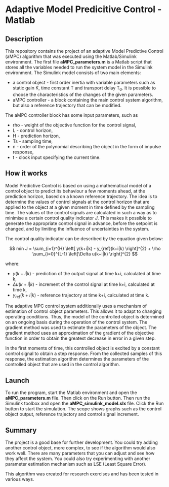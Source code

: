 # Adaptive Model Predicitive Control - Matlab

## Description

This repository contains the project of an adaptive Model Predictive Control (aMPC) algorithm that was executed using the Matlab/Simulink environment. The first file **aMPC_parameters.m** is a Matlab script that stores all the variables needed to run the system model in the Simulink environment. The Simulink model consists of two main elements:
  - a control object - first order inertia with variable parameters such as static gain K, time constant T and transport delay T<sub>0</sub>. It is possible to choose the characteristics of the changes of the given parameters. 
  - aMPC controller - a block containing the main control system algorithm, but also a reference trajectory that can be modified.

The aMPC controller block has some input parameters, such as
  - rho - weight of the objective function for the control signal,
  - L - control horizon,
  - H - prediction horizon,
  - Ts - sampling time,
  - n - order of the polynomial describing the object in the form of impulse response,
  - t - clock input specifying the current time.

## How it works

Model Predictive Control is based on using a mathematical model of a control object to predict its behaviour a few moments ahead, at the prediction horizon, based on a known reference trajectory. The idea is to determine the values of control signals at the control horizon that are applied to the object at a given moment in time defined by the sampling time. The values of the control signals are calculated in such a way as to minimise a certain control quality indicator *J*. This makes it possible to generate the appropriate control signal in advance, before the setpoint is changed, and by limiting the influence of uncertainties in the system.

The control quality indicator can be described by the equation given below:

$$ min J = \sum_{i=1}^{H} \left[ y(k+i|k) - y_{ref}(k+i|k) \right]^{2} + \rho \sum_{i=0}^{L-1} \left[\Delta u(k+i|k) \right]^{2} $$  

where:
- $y(k+i|k)$ - prediction of the output signal at time k+i, calculated at time k,
- $\Delta u(k+i|k)$ - increment of the control signal at time k+i, calculated at time k,
- $y_{ref}(k+i|k)$ - reference trajectory at time k+i, calculated at time k.

The adaptive MPC control system additionally uses a mechanism of estimation of control object parameters. This allows it to adapt to changing operating conditions. Thus, the model of the controlled object is determined on an ongoing basis during the operation of the control system. The gradient method was used to estimate the parameters of the object. The gradient method uses an approximation of the gradient of the objective function in order to obtain the greatest decrease in error in a given step.

In the first moments of time, this controlled object is excited by a constant control signal to obtain a step response. From the collected samples of this response, the estimation algorithm determines the parameters of the controlled object that are used in the control algorithm.

## Launch

To run the program, start the Matlab environment and open the **aMPC_parameters.m** file. Then click on the Run button. Then run the Simulink toolbox and open the **aMPC_simulink_model.slx** file. Click the Run button to start the simulation. The scope shows graphs such as the control object output, reference trajectory and control signal increment. 

## Summary

The project is a good base for further development. You could try adding another control object, more complex, to see if the algorithm would also work well. There are many parameters that you can adjust and see how they affect the system. You could also try experimenting with another parameter estimation mechanism such as LSE (Least Square Error).

This algorithm was created for research exercises and has been tested in various ways.
